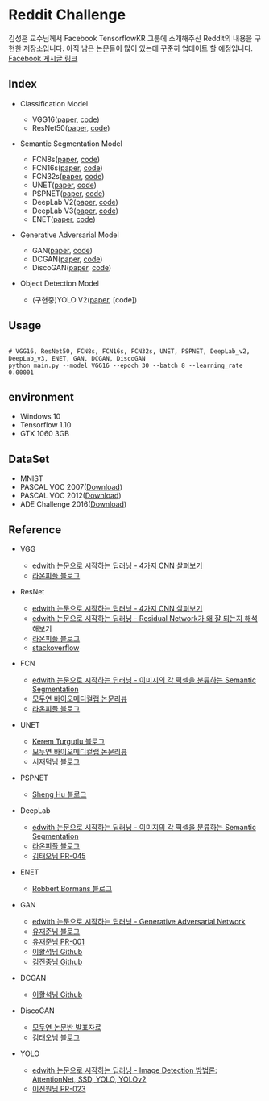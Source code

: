 # Reddit Challenge #
김성훈 교수님께서 Facebook TensorflowKR 그룹에 소개해주신 Reddit의 내용을 구현한 저장소입니다.
아직 남은 논문들이 많이 있는데 꾸준히 업데이트 할 예정입니다.
[Facebook 게시글 링크](https://www.facebook.com/groups/TensorFlowKR/permalink/683550341986027/)
## Index ##
- Classification Model
    - VGG16([paper](https://arxiv.org/abs/1505.06798), [code](https://github.com/bhappy10/reddit_challenge/blob/master/vgg16.py))
    - ResNet50([paper](https://arxiv.org/abs/1512.03385), [code](https://github.com/bhappy10/reddit_challenge/blob/master/resnet50.py))

- Semantic Segmentation Model
    - FCN8s([paper](https://arxiv.org/abs/1411.4038), [code](https://github.com/bhappy10/reddit_challenge/blob/master/fcn8s.py))
    - FCN16s([paper](https://arxiv.org/abs/1411.4038), [code](https://github.com/bhappy10/reddit_challenge/blob/master/fcn16s.py))
    - FCN32s([paper](https://arxiv.org/abs/1411.4038), [code](https://github.com/bhappy10/reddit_challenge/blob/master/fcn32s.py))
    - UNET([paper](https://arxiv.org/abs/1505.04597), [code](https://github.com/bhappy10/reddit_challenge/blob/master/unet.py))
    - PSPNET([paper](https://arxiv.org/abs/1612.01105), [code](https://github.com/bhappy10/reddit_challenge/blob/master/pspnet.py))
    - DeepLab V2([paper](https://arxiv.org/abs/1606.00915), [code](https://github.com/bhappy10/reddit_challenge/blob/master/deeplab_v2.py))
    - DeepLab V3([paper](https://arxiv.org/abs/1706.05587), [code](https://github.com/bhappy10/reddit_challenge/blob/master/deeplab_v3.py))
    - ENET([paper](https://arxiv.org/abs/1606.02147), [code](https://github.com/bhappy10/reddit_challenge/blob/master/enet.py))

- Generative Adversarial Model
    - GAN([paper](https://arxiv.org/abs/1406.2661), [code](https://github.com/bhappy10/reddit_challenge/blob/master/gan.py))
    - DCGAN([paper](https://arxiv.org/abs/1511.06434), [code](https://github.com/bhappy10/reddit_challenge/blob/master/dcgan.py))
    - DiscoGAN([paper](https://arxiv.org/abs/1703.05192), [code](https://github.com/bhappy10/reddit_challenge/blob/master/discogan.py))

- Object Detection Model
    - (구현중)YOLO V2([paper](https://arxiv.org/abs/1612.08242), [code])

## Usage ##
<pre><code>
# VGG16, ResNet50, FCN8s, FCN16s, FCN32s, UNET, PSPNET, DeepLab_v2, DeepLab_v3, ENET, GAN, DCGAN, DiscoGAN
python main.py --model VGG16 --epoch 30 --batch 8 --learning_rate 0.00001
</code></pre>

## environment ##
- Windows 10
- Tensorflow 1.10
- GTX 1060 3GB

## DataSet ##
- MNIST
- PASCAL VOC 2007([Download](https://pjreddie.com/projects/pascal-voc-dataset-mirror/))
- PASCAL VOC 2012([Download](https://pjreddie.com/projects/pascal-voc-dataset-mirror/))
- ADE Challenge 2016([Download](http://sceneparsing.csail.mit.edu/))


## Reference ##
- VGG
    - [edwith 논문으로 시작하는 딥러닝 - 4가지 CNN 살펴보기](https://www.edwith.org/deeplearningchoi/lecture/15296/)
    - [라온피플 블로그](https://laonple.blog.me/220738560542)

- ResNet
    - [edwith 논문으로 시작하는 딥러닝 - 4가지 CNN 살펴보기](https://www.edwith.org/deeplearningchoi/lecture/15296/)
    - [edwith 논문으로 시작하는 딥러닝 - Residual Network가 왜 잘 되는지 해석해보기](https://www.edwith.org/deeplearningchoi/lecture/15566/)
    - [라온피플 블로그](https://laonple.blog.me/220761052425)
    - [stackoverflow](https://stackoverflow.com/questions/43290192/intuition-on-deep-residual-network)

- FCN
    - [edwith 논문으로 시작하는 딥러닝 - 이미지의 각 픽셀을 분류하는 Semantic Segmentation](https://www.edwith.org/deeplearningchoi/lecture/15554/)
    - [모두연 바이오메디컬랩 논문리뷰](https://modulabs-biomedical.github.io/FCN)
    - [라온피플 블로그](https://laonple.blog.me/220958109081)

- UNET
    - [Kerem Turgutlu 블로그](https://medium.com/@keremturgutlu/semantic-segmentation-u-net-part-1-d8d6f6005066)
    - [모두연 바이오메디컬랩 논문리뷰](https://modulabs-biomedical.github.io/U_Net)
    - [서재덕님 블로그](https://towardsdatascience.com/@SeoJaeDuk)

- PSPNET
    - [Sheng Hu 블로그](https://medium.com/@steve101777/dense-segmentation-pyramid-scene-parsing-pspnet-753b1cb6097c)

- DeepLab
    - [edwith 논문으로 시작하는 딥러닝 - 이미지의 각 픽셀을 분류하는 Semantic Segmentation](https://www.edwith.org/deeplearningchoi/lecture/15554/)
    - [라온피플 블로그](https://laonple.blog.me/221000648527)
    - [김태오님 PR-045](https://www.youtube.com/watch?v=JiC78rUF4iI&t=1s)

- ENET
    - [Robbert Bormans 블로그](https://medium.com/@robbertbormans/summary-of-enet-a-deep-neural-network-architecture-for-real-time-semantic-segmentation-300a24f31e43)
- GAN
    - [edwith 논문으로 시작하는 딥러닝 - Generative Adversarial Network](https://www.edwith.org/deeplearningchoi/lecture/15846/)
    - [유재준님 블로그](http://jaejunyoo.blogspot.com/2017/01/generative-adversarial-nets-1.html)
    - [유재준님 PR-001](https://www.youtube.com/watch?v=L3hz57whyNw)
    - [이활석님 Github](https://github.com/hwalsuklee/tensorflow-generative-model-collections)
    - [김진중님 Github](https://github.com/golbin/TensorFlow-Tutorials/tree/master/09%20-%20GAN)

- DCGAN
    - [이활석님 Github](https://github.com/hwalsuklee/tensorflow-generative-model-collections)

- DiscoGAN
    - [모두연 논문반 발표자료](http://www.modulabs.co.kr/DeepLAB_Paper/15071)
    - [김태오님 블로그](https://taeoh-kim.github.io/blog/gan%EC%9D%84-%EC%9D%B4%EC%9A%A9%ED%95%9C-image-to-image-translation-pix2pix-cyclegan-discogan/)

- YOLO
    - [edwith 논문으로 시작하는 딥러닝 - Image Detection 방법론: AttentionNet, SSD, YOLO, YOLOv2](https://www.edwith.org/deeplearningchoi/lecture/15579/)
    - [이진원님 PR-023](https://www.youtube.com/watch?v=6fdclSGgeio&t=260s)